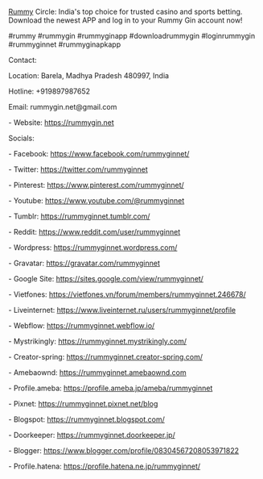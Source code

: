 <p><a href="https://rummygin.net">Rummy</a> Circle: India's top choice for trusted casino and sports betting. Download the newest APP and log in to your Rummy Gin account now!<p>
<p>#rummy #rummygin #rummyginapp #downloadrummygin #loginrummygin #rummyginnet #rummyginapkapp<p>
<p>Contact:<p>
<p>Location: Barela, Madhya Pradesh 480997, India<p>
<p>Hotline: +919897987652<p>
<p>Email: rummygin.net@gmail.com<p>
<p>- Website: <a href="https://rummygin.net">https://rummygin.net</a><p>
<p>Socials:<p>
<p>- Facebook: <a href="https://www.facebook.com/rummyginnet/">https://www.facebook.com/rummyginnet/</a><p>
<p>- Twitter: <a href="https://twitter.com/rummyginnet">https://twitter.com/rummyginnet</a><p>
<p>- Pinterest: <a href="https://www.pinterest.com/rummyginnet/">https://www.pinterest.com/rummyginnet/</a><p>
<p>- Youtube: <a href="https://www.youtube.com/@rummyginnet">https://www.youtube.com/@rummyginnet</a><p>
<p>- Tumblr: <a href="https://rummyginnet.tumblr.com/">https://rummyginnet.tumblr.com/</a><p>
<p>- Reddit: <a href="https://www.reddit.com/user/rummyginnet">https://www.reddit.com/user/rummyginnet</a><p>
<p>- Wordpress: <a href="https://rummyginnet.wordpress.com/">https://rummyginnet.wordpress.com/</a><p>
<p>- Gravatar: <a href="https://gravatar.com/rummyginnet">https://gravatar.com/rummyginnet</a><p>
<p>- Google Site: <a href="https://sites.google.com/view/rummyginnet/">https://sites.google.com/view/rummyginnet/</a><p>
<p>- Vietfones: <a href="https://vietfones.vn/forum/members/rummyginnet.246678/">https://vietfones.vn/forum/members/rummyginnet.246678/</a><p>
<p>- Liveinternet: <a href="https://www.liveinternet.ru/users/rummyginnet/profile">https://www.liveinternet.ru/users/rummyginnet/profile</a><p>
<p>- Webflow: <a href="https://rummyginnet.webflow.io/">https://rummyginnet.webflow.io/</a><p>
<p>- Mystrikingly: <a href="https://rummyginnet.mystrikingly.com/">https://rummyginnet.mystrikingly.com/</a><p>
<p>- Creator-spring: <a href="https://rummyginnet.creator-spring.com/">https://rummyginnet.creator-spring.com/</a><p>
<p>- Amebaownd: <a href="https://rummyginnet.amebaownd.com">https://rummyginnet.amebaownd.com</a><p>
<p>- Profile.ameba: <a href="https://profile.ameba.jp/ameba/rummyginnet">https://profile.ameba.jp/ameba/rummyginnet</a><p>
<p>- Pixnet: <a href="https://rummyginnet.pixnet.net/blog">https://rummyginnet.pixnet.net/blog</a><p>
<p>- Blogspot: <a href="https://rummyginnet.blogspot.com/">https://rummyginnet.blogspot.com/</a><p>
<p>- Doorkeeper: <a href="https://rummyginnet.doorkeeper.jp/">https://rummyginnet.doorkeeper.jp/</a><p>
<p>- Blogger: <a href="https://www.blogger.com/profile/08304567208053971822">https://www.blogger.com/profile/08304567208053971822</a><p>
<p>- Profile.hatena: <a href="https://profile.hatena.ne.jp/rummyginnet/">https://profile.hatena.ne.jp/rummyginnet/</a><p>